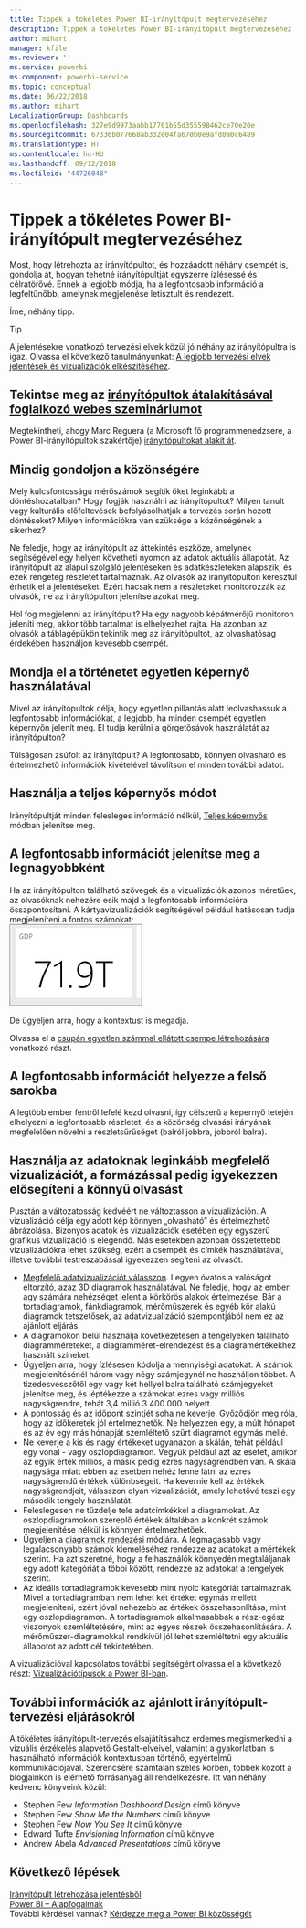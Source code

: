 ```yaml
---
title: Tippek a tökéletes Power BI-irányítópult megtervezéséhez
description: Tippek a tökéletes Power BI-irányítópult megtervezéséhez
author: mihart
manager: kfile
ms.reviewer: ''
ms.service: powerbi
ms.component: powerbi-service
ms.topic: conceptual
ms.date: 06/22/2018
ms.author: mihart
LocalizationGroup: Dashboards
ms.openlocfilehash: 327e9d9973aabb17761b55d355598462ce70e20e
ms.sourcegitcommit: 67336b077668ab332e04fa670b0e9afd0a0c6489
ms.translationtype: HT
ms.contentlocale: hu-HU
ms.lasthandoff: 09/12/2018
ms.locfileid: "44726048"
---
```

# <a name="tips-for-designing-a-great-power-bi-dashboard"></a>Tippek a tökéletes Power BI-irányítópult megtervezéséhez
Most, hogy létrehozta az irányítópultot, és hozzáadott néhány csempét is, gondolja át, hogyan tehetné irányítópultját egyszerre ízlésessé és célratörővé. Ennek a legjobb módja, ha a legfontosabb információ a legfeltűnőbb, amelynek megjelenése letisztult és rendezett.

Íme, néhány tipp.

> [!TIP]
> A jelentésekre vonatkozó tervezési elvek közül jó néhány az irányítópultra is igaz.  Olvassa el következő tanulmányunkat: [A legjobb tervezési elvek jelentések és vizualizációk elkészítéséhez](visuals/power-bi-visualization-best-practices.md).
>
>

## <a name="watch-the-dashboard-makeover-webinarhttpsinfomicrosoftcomco-powerbi-wbnr-fy16-05may-12-dashboard-makeover-registrationhtml"></a>Tekintse meg az [irányítópultok átalakításával foglalkozó webes szemináriumot](https://info.microsoft.com/CO-PowerBI-WBNR-FY16-05May-12-Dashboard-Makeover-Registration.html)
Megtekintheti, ahogy Marc Reguera (a Microsoft fő programmenedzsere, a Power BI-irányítópultok szakértője) [irányítópultokat alakít át](https://info.microsoft.com/CO-PowerBI-WBNR-FY16-05May-12-Dashboard-Makeover-Registration.html).

## <a name="consider-your-audience"></a>Mindig gondoljon a közönségére
Mely kulcsfontosságú mérőszámok segítik őket leginkább a döntéshozatalban? Hogy fogják használni az irányítópultot? Milyen tanult vagy kulturális előfeltevések befolyásolhatják a tervezés során hozott döntéseket? Milyen információkra van szüksége a közönségének a sikerhez?

Ne feledje, hogy az irányítópult az áttekintés eszköze, amelynek segítségével egy helyen követheti nyomon az adatok aktuális állapotát. Az irányítópult az alapul szolgáló jelentéseken és adatkészleteken alapszik, és ezek rengeteg részletet tartalmaznak. Az olvasók az irányítópulton keresztül érhetik el a jelentéseket. Ezért hacsak nem a részleteket monitorozzák az olvasók, ne az irányítópulton jelenítse azokat meg.

Hol fog megjelenni az irányítópult? Ha egy nagyobb képátmérőjű monitoron jeleníti meg, akkor több tartalmat is elhelyezhet rajta. Ha azonban az olvasók a táblagépükön tekintik meg az irányítópultot, az olvashatóság érdekében használjon kevesebb csempét.

## <a name="tell-a-story-and-keep-it-to-one-screen"></a>Mondja el a történetet egyetlen képernyő használatával
Mivel az irányítópultok célja, hogy egyetlen pillantás alatt leolvashassuk a legfontosabb információkat, a legjobb, ha minden csempét egyetlen képernyőn jelenít meg. El tudja kerülni a görgetősávok használatát az irányítópulton?

Túlságosan zsúfolt az irányítópult?  A legfontosabb, könnyen olvasható és értelmezhető információk kivételével távolítson el minden további adatot.

## <a name="make-use-of-full-screen-mode"></a>Használja a teljes képernyős módot
Irányítópultját minden felesleges információ nélkül, [Teljes képernyős](service-fullscreen-mode.md) módban jelenítse meg.

## <a name="make-the-most-important-information-biggest"></a>A legfontosabb információt jelenítse meg a legnagyobbként
Ha az irányítópulton található szövegek és a vizualizációk azonos méretűek, az olvasóknak nehezére esik majd a legfontosabb információra összpontosítani. A kártyavizualizációk segítségével például hatásosan tudja megjeleníteni a fontos számokat:  
![Kártyavizualizáció](media/service-dashboards-design-tips/pbi_card.png)

De ügyeljen arra, hogy a kontextust is megadja.  

Olvassa el a [csupán egyetlen számmal ellátott csempe létrehozására](visuals/power-bi-visualization-card.md) vonatkozó részt.

## <a name="put-the-most-important-information-in-the-upper-corner"></a>A legfontosabb információt helyezze a felső sarokba
A legtöbb ember fentről lefelé kezd olvasni, így célszerű a képernyő tetején elhelyezni a legfontosabb részletet, és a közönség olvasási irányának megfelelően növelni a részletsűrűséget (balról jobbra, jobbról balra).

## <a name="use-the-right-visualization-for-the-data-and-format-it-for-easy-reading"></a>Használja az adatoknak leginkább megfelelő vizualizációt, a formázással pedig igyekezzen elősegíteni a könnyű olvasást
Pusztán a változatosság kedvéért ne változtasson a vizualizáción.  A vizualizáció célja egy adott kép könnyen „olvasható” és értelmezhető ábrázolása.  Bizonyos adatok és vizualizációk esetében egy egyszerű grafikus vizualizáció is elegendő. Más esetekben azonban összetettebb vizualizációkra lehet szükség, ezért a csempék és címkék használatával, illetve további testreszabással igyekezzen segíteni az olvasót.  

* [Megfelelő adatvizualizációt válasszon](https://www.youtube.com/watch?v=-tdkUYrzrio). Legyen óvatos a valóságot eltorzító, azaz 3D diagramok használatával. Ne feledje, hogy az emberi agy számára nehézséget jelent a körkörös alakok értelmezése. Bár a tortadiagramok, fánkdiagramok, mérőműszerek és egyéb kör alakú diagramok tetszetősek, az adatvizualizáció szempontjából nem ez az ajánlott eljárás.
* A diagramokon belül használja következetesen a tengelyeken található diagramméreteket, a diagramméret-elrendezést és a diagramértékekhez használt színeket.
* Ügyeljen arra, hogy ízlésesen kódolja a mennyiségi adatokat. A számok megjelenítésénél három vagy négy számjegynél ne használjon többet. A tizedesvesszőtől egy vagy két hellyel balra található számjegyeket jelenítse meg, és léptékezze a számokat ezres vagy milliós nagyságrendre, tehát 3,4 millió 3 400 000 helyett.
* A pontosság és az időpont szintjét soha ne keverje. Győződjön meg róla, hogy az időkeretek jól értelmezhetők.  Ne helyezzen egy, a múlt hónapot és az év egy más hónapját szemléltető szűrt diagramot egymás mellé.
* Ne keverje a kis és nagy értékeket ugyanazon a skálán, tehát például egy vonal - vagy oszlopdiagramon.  Vegyük például azt az esetet, amikor az egyik érték milliós, a másik pedig ezres nagyságrendben van.  A skála nagysága miatt ebben az esetben nehéz lenne látni az ezres nagyságrendű értékek különbségeit.  Ha kevernie kell az értékek nagyságrendjeit, válasszon olyan vizualizációt, amely lehetővé teszi egy második tengely használatát.
* Feleslegesen ne tűzdelje tele adatcímkékkel a diagramokat. Az oszlopdiagramokon szereplő értékek általában a konkrét számok megjelenítése nélkül is könnyen értelmezhetőek.
* Ügyeljen a [diagramok rendezési](power-bi-report-change-sort.md) módjára.  A legmagasabb vagy legalacsonyabb számok kiemeléséhez rendezze az adatokat a mértékek szerint.  Ha azt szeretné, hogy a felhasználók könnyedén megtaláljanak egy adott kategóriát a többi között, rendezze az adatokat a tengelyek szerint.  
* Az ideális tortadiagramok kevesebb mint nyolc kategóriát tartalmaznak. Mivel a tortadiagramban nem lehet két értéket egymás mellett megjeleníteni, ezért jóval nehezebb az értékek összehasonlítása, mint egy oszlopdiagramon. A tortadiagramok alkalmasabbak a rész-egész viszonyok szemléltetésére, mint az egyes részek összehasonlítására. A mérőműszer-diagramokkal rendkívül jól lehet szemléltetni egy aktuális állapotot az adott cél tekintetében.

A vizualizációval kapcsolatos további segítségért olvassa el a következő részt: [Vizualizációtípusok a Power BI-ban](visuals/power-bi-visualization-types-for-reports-and-q-and-a.md).  

## <a name="learning-more-about-best-practice-dashboard-design"></a>További információk az ajánlott irányítópult-tervezési eljárásokról
A tökéletes irányítópult-tervezés elsajátításához érdemes megismerkedni a vizuális érzékelés alapvető Gestalt-elveivel, valamint a gyakorlatban is használható információk kontextusban történő, egyértelmű kommunikációjával. Szerencsére számtalan széles körben, többek között a blogjainkon is elérhető forrásanyag áll rendelkezésre. Itt van néhány kedvenc könyveink közül:

* Stephen Few *Information Dashboard Design* című könyve  
* Stephen Few *Show Me the Numbers* című könyve  
* Stephen Few *Now You See It* című könyve  
* Edward Tufte *Envisioning Information* című könyve  
* Andrew Abela *Advanced Presentations* című könyve   

## <a name="next-steps"></a>Következő lépések
[Irányítópult létrehozása jelentésből](service-dashboard-create.md)  
[Power BI – Alapfogalmak](service-basic-concepts.md)  
További kérdései vannak? [Kérdezze meg a Power BI közösségét](http://community.powerbi.com/)

